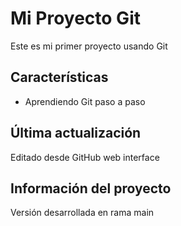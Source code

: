 # Mi Proyecto Git
Este es mi primer proyecto usando Git
## Características
- Aprendiendo Git paso a paso
## Última actualización
Editado desde GitHub web interface
## Información del proyecto
Versión desarrollada en rama main